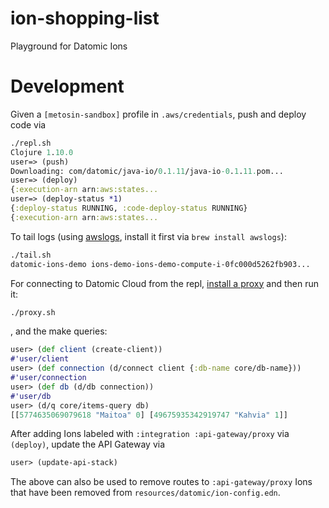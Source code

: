 # ion-shopping-list

Playground for Datomic Ions

# Development

Given a `[metosin-sandbox]` profile in `.aws/credentials`, push and deploy code via

```clojure
./repl.sh
Clojure 1.10.0
user=> (push)
Downloading: com/datomic/java-io/0.1.11/java-io-0.1.11.pom...
user=> (deploy)
{:execution-arn arn:aws:states...
user=> (deploy-status *1)
{:deploy-status RUNNING, :code-deploy-status RUNNING}
{:execution-arn arn:aws:states...
```

To tail logs (using [awslogs](https://github.com/jorgebastida/awslogs), install it first via `brew install awslogs`):

```sh
./tail.sh
datomic-ions-demo ions-demo-ions-demo-compute-i-0fc000d5262fb903...
```

For connecting to Datomic Cloud from the repl, [install a proxy](https://docs.datomic.com/cloud/getting-started/connecting.html#socks-proxy) and then run it:

```sh
./proxy.sh
```

, and the make queries:

```clojure
user> (def client (create-client))
#'user/client
user> (def connection (d/connect client {:db-name core/db-name}))
#'user/connection
user> (def db (d/db connection))
#'user/db
user> (d/q core/items-query db)
[[5774635069079618 "Maitoa" 0] [49675935342919747 "Kahvia" 1]]
```

After adding Ions labeled with `:integration :api-gateway/proxy` via `(deploy)`, update the API Gateway via

```clojure
user> (update-api-stack)
```

The above can also be used to remove routes to `:api-gateway/proxy` Ions that have been removed from `resources/datomic/ion-config.edn`.
